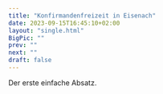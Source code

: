```yaml
---
title: "Konfirmandenfreizeit in Eisenach"
date: 2023-09-15T16:45:10+02:00
layout: "single.html"
BigPic: ""
prev: ""
next: ""
draft: false
---
```


<!-- Unter diesem Kommentar bitte den Text eingeben -->

Der erste einfache Absatz.
